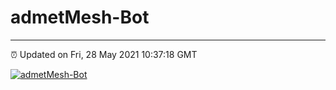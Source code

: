 # admetMesh-Bot
---
⏰ Updated on Fri, 28 May 2021 10:37:18 GMT

[![admetMesh-Bot](https://github.com/kotori-y/admetMesh-bot/actions/workflows/main.yml/badge.svg)](https://github.com/kotori-y/admetMesh-bot/actions/workflows/main.yml)
